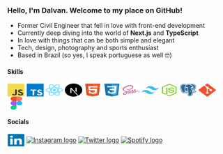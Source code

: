 ### Hello, I'm Dalvan. Welcome to my place on GitHub!

- Former Civil Engineer that fell in love with front-end development
- Currently deep diving into the world of **Next.js** and **TypeScript**
- In love with things that can be both simple and elegant
- Tech, design, photography and sports enthusiast
- Based in Brazil (so yes, I speak portuguese as well 🤓)

#### Skills

<div style="display: inline_block">
  <a href="https://developer.mozilla.org/en-US/docs/Web/JavaScript" target="_blank"><img align="center" alt="JavaScript logo" height="30" width="40" src="https://github.com/devicons/devicon/blob/master/icons/javascript/javascript-original.svg"></a>
  <a href="https://www.typescriptlang.org/" target="_blank"><img align="center" alt="TypeScript logo" height="30" width="40" src="https://github.com/devicons/devicon/blob/master/icons/typescript/typescript-original.svg"></a>
  <a href="https://react.dev/" target="_blank"><img align="center" alt="React logo" height="30" width="40" src="https://github.com/devicons/devicon/blob/master/icons/react/react-original.svg"></a>
  <a href="https://nextjs.org/" target="_blank"><img align="center" alt="Next.js logo" height="30" width="40" src="https://github.com/devicons/devicon/blob/master/icons/nextjs/nextjs-original.svg"></a>
  <a href="https://developer.mozilla.org/en-US/docs/Web/HTML" target="_blank"><img align="center" alt="HTML5 logo" height="30" width="40" src="https://github.com/devicons/devicon/blob/master/icons/html5/html5-original.svg"></a>
  <a href="https://developer.mozilla.org/en-US/docs/Web/CSS" target="_blank"><img align="center" alt="CSS3 logo" height="30" width="40" src="https://github.com/devicons/devicon/blob/master/icons/css3/css3-original.svg"></a>
  <a href="https://sass-lang.com/" target="_blank"><img align="center" alt="Sass logo" height="30" width="40" src="https://github.com/devicons/devicon/blob/master/icons/sass/sass-original.svg"></a>
  <a href="https://tailwindcss.com/" target="_blank"><img align="center" alt="Tailwind CSS logo" height="30" width="40" src="https://github.com/devicons/devicon/blob/master/icons/tailwindcss/tailwindcss-plain.svg"></a>
  <a href="https://nodejs.org/en" target="_blank"><img align="center" alt="Node.js logo" height="30" width="40" src="https://github.com/devicons/devicon/blob/master/icons/nodejs/nodejs-original.svg"></a>
  <a href="https://www.postgresql.org/" target="_blank"><img align="center" alt="PostgreSQL logo" height="30" width="40" src="https://github.com/devicons/devicon/blob/master/icons/postgresql/postgresql-plain.svg"></a>
  <a href="https://git-scm.com/" target="_blank"><img align="center" alt="Git logo" height="30" width="40" src="https://github.com/devicons/devicon/blob/master/icons/git/git-original.svg"></a>
  <a href="https://www.figma.com/" target="_blank"><img align="center" alt="Figma logo" height="30" width="40" src="https://github.com/devicons/devicon/blob/master/icons/figma/figma-original.svg"></a>
</div>

#### Socials

<div style="display: inline_block">
  <a href="https://www.linkedin.com/in/dalvancarvalho/" target="_blank"><img align="center" alt="LinkedIn logo" height="30" width="40" src="https://github.com/devicons/devicon/blob/master/icons/linkedin/linkedin-original.svg"></a>
  <a href="https://www.instagram.com/dalvanc_/" target="_blank"><img align="center" alt="Instagram logo" height="30" width="40" src="https://cdn.worldvectorlogo.com/logos/instagram-2016-5.svg"></a>
  <a href="https://twitter.com/theRealZackyV" target="_blank"><img align="center" alt="Twitter logo" height="27" width="40" src="https://bayrivercolleges.ca/files/logo-x-twitter.svg"></a>
  <a href="https://open.spotify.com/user/dalvancarvalho" target="_blank"><img align="center" alt="Spotify logo" height="30" width="40" src="https://cdn.worldvectorlogo.com/logos/spotify-2.svg"></a>
</div>
